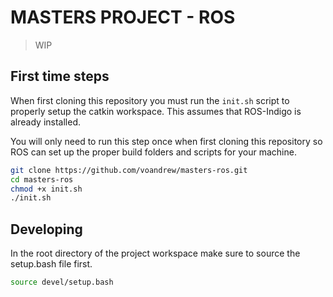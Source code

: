 # MASTERS PROJECT - ROS 

> WIP

## First time steps 

When first cloning this repository you must run the `init.sh` script to properly setup the catkin workspace. This assumes that ROS-Indigo is already installed. 

You will only need to run this step once when first cloning this repository so ROS can set up the proper build folders and scripts for your machine.

```sh
git clone https://github.com/voandrew/masters-ros.git
cd masters-ros
chmod +x init.sh
./init.sh
```

## Developing

In the root directory of the project workspace make sure to source the setup.bash file first.

```sh
source devel/setup.bash
```

